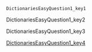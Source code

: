 ```ngMeta
DictionariesEasyQuestion1_key1
```
DictionariesEasyQuestion1_key2

DictionariesEasyQuestion1_key3

[DictionariesEasyQuestion1_key4](https://www.hackerrank.com/interview/interview-preparation-kit/dictionaries-hashmaps/challenges)
